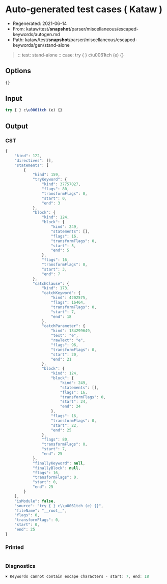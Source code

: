 # Auto-generated test cases ( Kataw )
- Regenerated: 2021-06-14
- From: kataw/test/__snapshot__/parser/miscellaneous/escaped-keywords/autogen.md
- Path: kataw/test/__snapshot__/parser/miscellaneous/escaped-keywords/gen/stand-alone
> :: test: stand-alone
> :: case: try { } c\u0061tch (e) {}
## Options

`````js
{}
`````
## Input

`````js
try { } c\u0061tch (e) {}
`````
## Output

### CST

```javascript
{
    "kind": 122,
    "directives": [],
    "statements": [
        {
            "kind": 159,
            "tryKeyword": {
                "kind": 37757027,
                "flags": 80,
                "transformFlags": 0,
                "start": 0,
                "end": 3
            },
            "block": {
                "kind": 124,
                "block": {
                    "kind": 249,
                    "statements": [],
                    "flags": 16,
                    "transformFlags": 0,
                    "start": 5,
                    "end": 5
                },
                "flags": 16,
                "transformFlags": 0,
                "start": 3,
                "end": 7
            },
            "catchClause": {
                "kind": 173,
                "catchKeyword": {
                    "kind": 4202575,
                    "flags": 16464,
                    "transformFlags": 0,
                    "start": 7,
                    "end": 18
                },
                "catchParameter": {
                    "kind": 134299649,
                    "text": "e",
                    "rawText": "e",
                    "flags": 96,
                    "transformFlags": 0,
                    "start": 20,
                    "end": 21
                },
                "block": {
                    "kind": 124,
                    "block": {
                        "kind": 249,
                        "statements": [],
                        "flags": 16,
                        "transformFlags": 0,
                        "start": 24,
                        "end": 24
                    },
                    "flags": 16,
                    "transformFlags": 0,
                    "start": 22,
                    "end": 25
                },
                "flags": 80,
                "transformFlags": 0,
                "start": 7,
                "end": 25
            },
            "finallyKeyword": null,
            "finallyBlock": null,
            "flags": 16,
            "transformFlags": 0,
            "start": 0,
            "end": 25
        }
    ],
    "isModule": false,
    "source": "try { } c\\u0061tch (e) {}",
    "fileName": "__root__",
    "flags": 0,
    "transformFlags": 0,
    "start": 0,
    "end": 25
}
```

### Printed

```javascript

```

### Diagnostics

```javascript
✖ Keywords cannot contain escape characters - start: 7, end: 18

```

